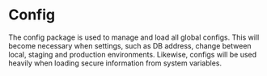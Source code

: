 # Config

The config package is used to manage and load all global configs. This will become necessary when settings, such as DB address, change between local, staging and production environments. Likewise, configs will be used heavily when loading secure information from system variables.